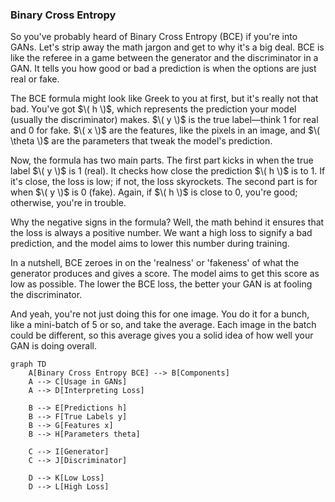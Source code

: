 ### Binary Cross Entropy

So you've probably heard of Binary Cross Entropy (BCE) if you're into GANs. Let's strip away the math jargon and get to why it's a big deal. BCE is like the referee in a game between the generator and the discriminator in a GAN. It tells you how good or bad a prediction is when the options are just real or fake.

The BCE formula might look like Greek to you at first, but it's really not that bad. You've got $\( h \)$, which represents the prediction your model (usually the discriminator) makes. $\( y \)$ is the true label—think 1 for real and 0 for fake. $\( x \)$ are the features, like the pixels in an image, and $\( \theta \)$ are the parameters that tweak the model's prediction. 

Now, the formula has two main parts. The first part kicks in when the true label $\( y \)$ is 1 (real). It checks how close the prediction $\( h \)$ is to 1. If it's close, the loss is low; if not, the loss skyrockets. The second part is for when $\( y \)$ is 0 (fake). Again, if $\( h \)$ is close to 0, you're good; otherwise, you're in trouble. 

Why the negative signs in the formula? Well, the math behind it ensures that the loss is always a positive number. We want a high loss to signify a bad prediction, and the model aims to lower this number during training. 

In a nutshell, BCE zeroes in on the 'realness' or 'fakeness' of what the generator produces and gives a score. The model aims to get this score as low as possible. The lower the BCE loss, the better your GAN is at fooling the discriminator. 

And yeah, you're not just doing this for one image. You do it for a bunch, like a mini-batch of 5 or so, and take the average. Each image in the batch could be different, so this average gives you a solid idea of how well your GAN is doing overall. 

```mermaid
graph TD
    A[Binary Cross Entropy BCE] --> B[Components]
    A --> C[Usage in GANs]
    A --> D[Interpreting Loss]
    
    B --> E[Predictions h]
    B --> F[True Labels y]
    B --> G[Features x]
    B --> H[Parameters theta]
    
    C --> I[Generator]
    C --> J[Discriminator]
    
    D --> K[Low Loss]
    D --> L[High Loss]

```